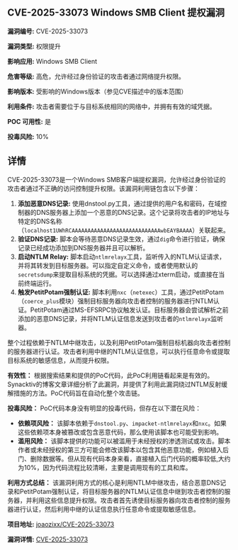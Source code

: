 ## CVE-2025-33073 Windows SMB Client 提权漏洞

**漏洞编号:** CVE-2025-33073

**漏洞类型:** 权限提升

**影响应用:** Windows SMB Client

**危害等级:** 高危，允许经过身份验证的攻击者通过网络提升权限。

**影响版本:** 受影响的Windows版本（参见CVE描述中的版本范围）

**利用条件:** 攻击者需要位于与目标系统相同的网络中，并拥有有效的域凭据。

**POC 可用性:** 是

**投毒风险:** 10%

## 详情

CVE-2025-33073是一个Windows SMB客户端提权漏洞，允许经过身份验证的攻击者通过不正确的访问控制提升权限。该漏洞利用链包含以下步骤：

1.  **添加恶意DNS记录:** 使用dnstool.py工具，通过提供的用户名和密码，在域控制器的DNS服务器上添加一个恶意的DNS记录。这个记录将攻击者的IP地址与特定的DNS名称（`localhost1UWhRCAAAAAAAAAAAAAAAAAAAAAAAAAAAAwbEAYBAAAA`）关联起来。
2.  **验证DNS记录:** 脚本会等待恶意DNS记录生效，通过`dig`命令进行验证，确保记录已经成功添加到DNS服务器并且可以解析。
3.  **启动NTLM Relay:** 脚本启动`ntlmrelayx`工具，监听传入的NTLM认证请求，并将其转发到目标服务器。可以指定自定义命令，或者使用默认的`secretsdump`来提取目标系统的凭据。可以选择通过xterm启动，或直接在当前终端运行。
4.  **触发PetitPotam强制认证:** 脚本利用`nxc`（`netexec`）工具，通过PetitPotam（`coerce_plus`模块）强制目标服务器向攻击者控制的服务器进行NTLM认证。PetitPotam通过MS-EFSRPC协议触发认证。目标服务器会尝试解析之前添加的恶意DNS记录，并将NTLM认证信息发送到攻击者的`ntlmrelayx`监听器。

整个过程依赖于NTLM中继攻击，以及利用PetitPotam强制目标机器向攻击者控制的服务器进行认证。攻击者利用中继的NTLM认证信息，可以执行任意命令或提取目标系统的敏感信息，从而提升权限。

**有效性：**
根据搜索结果和提供的PoC代码，此PoC利用链看起来是有效的。Synacktiv的博客文章详细分析了此漏洞，并提供了利用此漏洞绕过NTLM反射缓解措施的方法。PoC代码旨在自动化整个攻击链。

**投毒风险：**
PoC代码本身没有明显的投毒代码，但存在以下潜在风险：

*   **依赖项风险：** 该脚本依赖于`dnstool.py`、`impacket-ntlmrelayx`和`nxc`。如果这些依赖项本身被篡改或包含恶意代码，那么使用该脚本也可能受到影响。
*   **滥用风险：** 该脚本提供的功能可以被滥用于未经授权的渗透测试或攻击。脚本作者或未经授权的第三方可能会修改该脚本以包含其他恶意功能，例如植入后门、删除数据等。但从现有代码本身来看，直接植入后门代码的概率较低,大约为10%，因为代码流程比较清晰，主要是调用现有的工具和库。

**利用方式总结：**
该漏洞利用方式的核心是利用NTLM中继攻击，结合恶意DNS记录和PetitPotam强制认证，将目标服务器的NTLM认证信息中继到攻击者控制的服务器，并利用这些信息提升权限。攻击者首先诱使目标服务器向攻击者控制的服务器进行认证，然后利用中继的认证信息执行任意命令或提取敏感信息。

**项目地址:** [joaozixx/CVE-2025-33073](https://github.com/joaozixx/CVE-2025-33073)

**漏洞详情:** [CVE-2025-33073](https://nvd.nist.gov/vuln/detail/CVE-2025-33073)